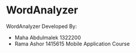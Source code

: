 # WordAnalyzer
WordAnalyzer 
Developed By:
 * Maha Abdulmalek 1322200
 * Rama Ashor 1415615
 Mobile Application Course
